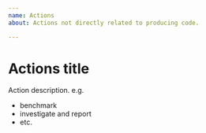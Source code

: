```yaml
---
name: Actions
about: Actions not directly related to producing code.

---
```


# Actions title

Action description. 
e.g. 
- benchmark
- investigate and report
- etc.
